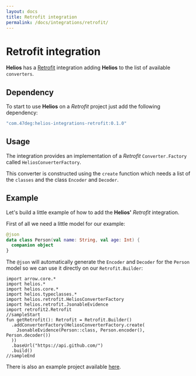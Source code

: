 ```yaml
---
layout: docs
title: Retrofit integration
permalink: /docs/integrations/retrofit/
---
```


# Retrofit integration

**Helios** has a [Retrofit](https://square.github.io/retrofit/) integration adding **Helios** to the list of available `converters`.

## Dependency

To start to use **Helios** on a *Retrofit* project just add the following dependency:

```groovy
"com.47deg:helios-integrations-retrofit:0.1.0"
```

## Usage

The integration provides an implementation of a *Retrofit* `Converter.Factory` called `HeliosConverterFactory`. 

This converter is constructed using the `create` function 
which needs a list of the `classes` and the class `Encoder` and `Decoder`.

## Example
Let's build a little example of how to add the **Helios'** *Retrofit* integration.

First of all we need a little model for our example:

```kotlin
@json
data class Person(val name: String, val age: Int) {
  companion object
}
```

The `@json` will automatically generate the `Encoder` and `Decoder` for the `Person` model so 
we can use it directly on our `Retrofit.Builder`:

```kotlin:ank:silent
import arrow.core.*
import helios.*
import helios.core.*
import helios.typeclasses.*
import helios.retrofit.HeliosConverterFactory
import helios.retrofit.JsonableEvidence
import retrofit2.Retrofit
//sampleStart
fun getRetrofit(): Retrofit = Retrofit.Builder()
  .addConverterFactory(HeliosConverterFactory.create(
    JsonableEvidence(Person::class, Person.encoder(), Person.decoder())
  ))
  .baseUrl("https://api.github.com/")
  .build()
//sampleEnd
```

There is also an example project available [here](https://github.com/47deg/helios/tree/master/helios-samples/retrofit-sample).